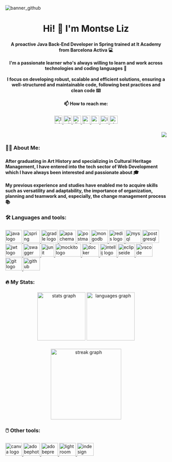 
![banner_github](https://user-images.githubusercontent.com/118254693/229959669-e6d49961-7756-4521-8d90-c00793d0d6e8.png)

<h1 align="center">Hi! 👋 I'm Montse Liz</h1>

###

<h4 align="center">A proactive Java Back-End Developer in Spring trained at It Academy from Barcelona Activa 💻<br><br>I'm a passionate learner who's always willing to learn and work across technologies and coding languages 📖 <br><br>I focus on developing robust, scalable and efficient solutions, ensuring a well-structured and maintainable code, following best practices and clean code ⌨️ <br><br>📫 How to reach me:</h4>

###

<div align="center">
  <a href="https://www.linkedin.com/in/montseliz/" target="_blank">
  <img src="https://img.shields.io/static/v1?message=LinkedIn&logo=linkedin&label=&color=0077B5&logoColor=white&labelColor=&style=for-the-badge" height="25" alt="linkedin logo"  />
  </a>
  <a href="https://twitter.com/montse_liz" target="_blank">
  <img src="https://img.shields.io/static/v1?message=Twitter&logo=twitter&label=&color=1DA1F2&logoColor=white&labelColor=&style=for-the-badge" height="25" alt="twitter logo"  />
  </a>
  <a href="https://discord.com/users/1015400233573818449" target="_blank">
  <img src="https://img.shields.io/static/v1?message=Discord&logo=discord&label=&color=7289DA&logoColor=white&labelColor=&style=for-the-badge" height="25" alt="discord logo"  />
  </a>
  <a href="https://www.hackerrank.com/montse_liz" target="_blank">
  <img src="https://img.shields.io/static/v1?message=HackerRank&logo=hackerrank&label=&color=2EC866&logoColor=white&labelColor=&style=for-the-badge" height="25" alt="hackerrank logo"  />
  </a>
  <a href="mailto:montse.liz92@gmail.com" target="_blank">
  <img src="https://img.shields.io/static/v1?message=Gmail&logo=gmail&label=&color=D14836&logoColor=white&labelColor=&style=for-the-badge" height="25" alt="gmail logo"  />
  </a>
  <a href="https://www.instagram.com/montse_liz/" target="_blank">
  <img src="https://img.shields.io/static/v1?message=Instagram&logo=instagram&label=&color=E4405F&logoColor=white&labelColor=&style=for-the-badge" height="25" alt="instagram logo"  />
  </a>
  <a href="https://stackoverflow.com/users/21574451/montse-liz" target="_blank">
  <img src="https://img.shields.io/static/v1?message=Stackoverflow&logo=stackoverflow&label=&color=FE7A16&logoColor=white&labelColor=&style=for-the-badge" height="25" alt="stackoverflow logo"  />
  </a>
</div>

###

<div align="right">
  <img src="https://visitor-badge.laobi.icu/badge?page_id=montseliz.montseliz&"  />
</div>

###

<h3 align="left">👩‍💻  About Me:</h3>

###

<h4 align="left">After graduating in Art History and specializing in Cultural Heritage Management, I have entered into the tech sector of Web Development which I have always been interested and passionate about 🎓<br><br>My previous experience and studies have enabled me to acquire skills such as versatility and adaptability, the importance of organization, planning and teamwork and, especially, the change management process 📚</h4>

###

<h3 align="left">🛠 Languages and tools:</h3>

###

<div align="left">
<a href="https://www.java.com/" target="_blank">
<img src="https://cdn.jsdelivr.net/gh/devicons/devicon/icons/java/java-original.svg" height="40" width="52" alt="java logo"/>
</a>
<a href="https://spring.io/" target="_blank">
<img src="https://cdn.jsdelivr.net/gh/devicons/devicon/icons/spring/spring-original.svg" height="40" width="52" alt="spring logo"/>
</a>
<a href="https://gradle.org/" target="_blank">  
<img src="https://cdn.jsdelivr.net/gh/devicons/devicon/icons/gradle/gradle-plain.svg" height="40" width="52" alt="gradle logo"/>
</a>
<a href="https://maven.apache.org/" target="_blank"> 
<img src="https://cdn.simpleicons.org/apachemaven/C71A36" height="40" width="52" alt="apachemaven logo"/>
</a>
<a href="https://postman.com" target="_blank"> 
<img src="https://www.vectorlogo.zone/logos/getpostman/getpostman-icon.svg" height="40" width="40" alt="postman"/>
</a>
<a href="https://www.mongodb.com/" target="_blank">
<img src="https://cdn.jsdelivr.net/gh/devicons/devicon/icons/mongodb/mongodb-original.svg" height="40" width="52" alt="mongodb logo"/>
</a>
<a href="https://redis.io/" target="_blank">
<img src="https://www.svgrepo.com/show/303460/redis-logo.svg" height="40" width="48" alt="redis logo"/>
</a>
<a href="https://www.mysql.com/" target="_blank">
<img src="https://cdn.jsdelivr.net/gh/devicons/devicon/icons/mysql/mysql-original.svg" height="40" width="48" alt="mysql logo"/>
</a>
<a href="https://www.postgresql.org/" target="_blank">
<img src="https://cdn.jsdelivr.net/gh/devicons/devicon/icons/postgresql/postgresql-original.svg" height="40" width="52" alt="postgresql logo"/>
</a>
<a href="https://jwt.io/" target="_blank">   
<img src="https://cdn.worldvectorlogo.com/logos/jwt-3.svg" height="40" width="52" alt="jwt logo"/>
</a>
<a href="https://swagger.io/" target="_blank">   
<img src="https://cdn.svgporn.com/logos/swagger.svg" height="40" width="52" alt="swagger logo"/>
</a>
<a href="https://junit.org/junit5/" target="_blank">   
<img src="https://asset.brandfetch.io/idD7RfhCFS/id3KSPzOxb.png" height="40" width="40" alt="junit logo"/>
</a>
<a href="https://site.mockito.org/" target="_blank">   
<img src="https://raw.githubusercontent.com/mockito/mockito.github.io/master/img/logo%402x.png" height="40" width="80" alt="mockito logo"/>
</a>
<a href="https://www.docker.com/" target="_blank">   
<img src="https://cdn.simpleicons.org/docker/2496ED" height="40" width="52" alt="docker logo"/>
</a>
<a href="https://www.jetbrains.com/idea/" target="_blank">  
<img src="https://upload.wikimedia.org/wikipedia/commons/9/9c/IntelliJ_IDEA_Icon.svg" height="40" width="52" alt="intellij logo"/>
</a>
<a href="https://eclipseide.org/" target="_blank">   
<img src="https://cdn.simpleicons.org/eclipseide/2C2255" height="40" width="52" alt="eclipseide logo"/>
</a>
<a href="https://code.visualstudio.com/" target="_blank">     
<img src="https://cdn.jsdelivr.net/gh/devicons/devicon/icons/vscode/vscode-original.svg" height="40" width="52" alt="vscode logo"/>
</a>
<a href="https://git-scm.com/" target="_blank">  
<img src="https://cdn.jsdelivr.net/gh/devicons/devicon/icons/git/git-original.svg" height="40" width="52" alt="git logo"/>
</a>
<a href="https://github.com/" target="_blank">
<img src="https://cdn.jsdelivr.net/gh/devicons/devicon/icons/github/github-original.svg" height="40" width="52" alt="github logo"/>
</a>
</div>

###

<h3 align="left">🔥   My Stats:</h3>

###

<div align="center">
  <img src="https://github-readme-stats.vercel.app/api?username=montseliz&hide_title=false&hide_rank=false&show_icons=true&include_all_commits=true&count_private=true&disable_animations=false&theme=dracula&locale=en&hide_border=false" height="150" alt="stats graph"  />
  <img src="https://github-readme-stats.vercel.app/api/top-langs?username=montseliz&locale=en&hide_title=false&layout=compact&card_width=320&langs_count=5&theme=dracula&hide_border=false" height="150" alt="languages graph"  />
</div>

###

<div align="center">
  <img src="https://streak-stats.demolab.com?user=montseliz&locale=en&mode=daily&theme=dark&hide_border=false&border_radius=5&order=3" height="220" alt="streak graph"  />
</div>
 
###

<h3 align="left">🖱️ Other tools:</h3>

###

<div align="left">
<a href="https://www.canva.com/es_es/" target="_blank">
<img src="https://cdn.jsdelivr.net/gh/devicons/devicon/icons/canva/canva-original.svg" height="40" width="52" alt="canva logo"/>
</a>
<a href="https://www.adobe.com/in/products/photoshop.html" target="_blank">
<img src="https://upload.wikimedia.org/wikipedia/commons/a/af/Adobe_Photoshop_CC_icon.svg" height="40" width="52" alt="adobephotoshop logo"/>
</a>
<a href="https://www.adobe.com/in/products/premiere.html" target="_blank">
<img src="https://cdn.simpleicons.org/adobepremierepro/9999FF" height="40" width="52" alt="adobepremierepro logo"/>
</a>
<a href="https://www.adobe.com/products/photoshop-lightroom.html" target="_blank">
<img src="https://upload.wikimedia.org/wikipedia/commons/b/b6/Adobe_Photoshop_Lightroom_CC_logo.svg" height="40" width="52" alt="lightroom logo"/>
</a>
<a href="https://www.adobe.com/in/products/indesign.html" target="_blank">
<img src="https://profilinator.rishav.dev/skills-assets/adobeindesign.svg" height="40" width="52" alt="indesign logo"/>
</a>
</div>

###

